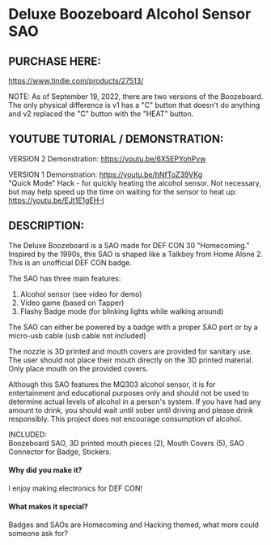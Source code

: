 # Deluxe Boozeboard Alcohol Sensor SAO

## PURCHASE HERE:
https://www.tindie.com/products/27513/

NOTE: As of September 19, 2022, there are two versions of the Boozeboard.  The only physical difference is v1 has a "C" button that doesn't do anything and v2 replaced the "C" button with the "HEAT" button.

## YOUTUBE TUTORIAL / DEMONSTRATION: 
VERSION 2 Demonstration: https://youtu.be/6X5EPYohPvw  

VERSION 1 Demonstration: https://youtu.be/hNfToZ39VKg  
"Quick Mode" Hack - for quickly heating the alcohol sensor.  Not necessary, but may help speed up the time on waiting for the sensor to heat up:
https://youtu.be/EJt1E1gEH-I

## DESCRIPTION:  
The Deluxe Boozeboard is a SAO made for DEF CON 30 "Homecoming."  Inspired by the 1990s, this SAO is shaped like a Talkboy from Home Alone 2.  This is an unofficial DEF CON badge.

The SAO has three main features:  
1) Alcohol sensor (see video for demo)   
2) Video game (based on Tapper)  
3) Flashy Badge mode (for blinking lights while walking around)  

The SAO can either be powered by a badge with a proper SAO port or by a micro-usb cable (usb cable not included)  

The nozzle is 3D printed and mouth covers are provided for sanitary use.  The user should not place their mouth directly on the 3D printed material.  Only place mouth on the provided covers.  

Although this SAO features the MQ303 alcohol sensor, it is for entertainment and educational purposes only and should not be used to determine actual levels of alcohol in a person's system.  If you have had any amount to drink, you should wait until sober until driving and please drink responsibly.  This project does not encourage consumption of alcohol.  

INCLUDED:  
Boozeboard SAO, 3D printed mouth pieces (2), Mouth Covers (5), SAO Connector for Badge, Stickers.  

#### Why did you make it?
I enjoy making electronics for DEF CON!

#### What makes it special?
Badges and SAOs are Homecoming and Hacking themed, what more could someone ask for?


